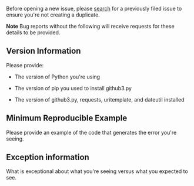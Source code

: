Before opening a new issue, please [search][] for a previously filed
issue to ensure you're not creating a duplicate.

**Note** Bug reports without the following will receive requests for these
details to be provided.

## Version Information

Please provide:

- The version of Python you're using

- The version of pip you used to install github3.py

- The version of github3.py, requests, uritemplate, and dateutil installed

## Minimum Reproducible Example

Please provide an example of the code that generates the error you're seeing.

## Exception information

What is exceptional about what you're seeing versus what you expected to see.

<!-- links -->
[search]: https://github.com/sigmavirus24/github3.py/issues?utf8=%E2%9C%93&q=is%3Aissue
